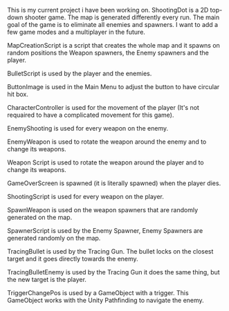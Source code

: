 This is my current project i have been working on. ﻿ShootingDot is a 2D top-down shooter game. The map is generated differently every run. The main goal of the game is to eliminate all enemies and spawners. I want to add a few game modes and a multiplayer in the future.

MapCreationScript is a script that creates the whole map and it spawns on random positions the Weapon spawners, the Enemy spawners and the player.

BulletScript is used by the player and the enemies.

ButtonImage is used in the Main Menu to adjust the button to have circular hit box.

CharacterController is used for the movement of the player (It's not requaired to have a complicated movement for this game).

EnemyShooting is used for every weapon on the enemy.

EnemyWeapon is used to rotate the weapon around the enemy and to change its weapons.

Weapon Script is used to rotate the weapon around the player and to change its weapons.

GameOverScreen is spawned (it is literally spawned) when the player dies.

ShootingScript is used for every weapon on the player.

SpawnWeapon is used on the weapon spawners that are randomly generated on the map.

SpawnerScript is used by the Enemy Spawner, Enemy Spawners are generated randomly on the map.

TracingBullet is used by the Tracing Gun. The bullet locks on the closest target and it goes directly towards the enemy.

TracingBulletEnemy is used by the Tracing Gun it does the same thing, but the new target is the player.

TriggerChangePos is used by a GameObject with a trigger. This GameObject works with the Unity Pathfinding to navigate the enemy.



